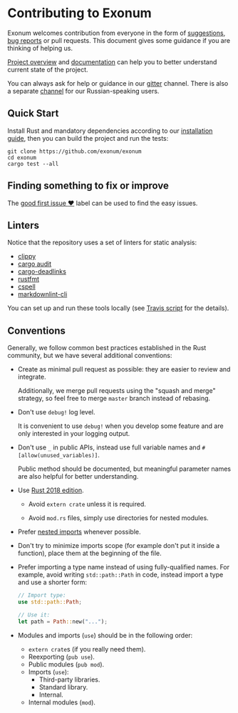 # Contributing to Exonum

Exonum welcomes contribution from everyone in the form of [suggestions], [bug
reports] or pull requests. This document gives some guidance if you are
thinking of helping us.

[Project overview] and [documentation] can help you to better understand current
state of the project.

You can always ask for help or guidance in our [gitter] channel. There is also
a separate [channel][gitter-ru] for our Russian-speaking users.

## Quick Start

Install Rust and mandatory dependencies according to our [installation guide],
then you can build the project and run the tests:

```shell
git clone https://github.com/exonum/exonum
cd exonum
cargo test --all
```

## Finding something to fix or improve

The [good first issue :heart:] label can be used to find the easy issues.

## Linters

Notice that the repository uses a set of linters for static analysis:

- [clippy]
- [cargo audit]
- [cargo-deadlinks]
- [rustfmt]
- [cspell]
- [markdownlint-cli]

You can set up and run these tools locally (see [Travis script] for the details).

## Conventions

Generally, we follow common best practices established in the Rust community,
but we have several additional conventions:

- Create as minimal pull request as possible: they are easier to review and
  integrate.

  Additionally, we merge pull requests using the "squash and merge" strategy, so
  feel free to merge `master` branch instead of rebasing.

- Don't use `debug!` log level.

  It is convenient to use `debug!` when you develop some feature and are only
  interested in your logging output.

- Don't use `_` in public APIs, instead use full variable names and
  `#[allow(unused_variables)]`.

  Public method should be documented, but meaningful parameter names are also
  helpful for better understanding.

- Use [Rust 2018 edition].

  - Avoid `extern crate` unless it is required.

  - Avoid `mod.rs` files, simply use directories for nested modules.

- Prefer [nested imports] whenever possible.

- Don't try to minimize imports scope (for example don't put it inside a
  function), place them at the beginning of the file.

- Prefer importing a type name instead of using fully-qualified names.
  For example, avoid writing `std::path::Path` in code, instead import
  a type and use a shorter form:

  ```rust
  // Import type:
  use std::path::Path;
  
  // Use it:
  let path = Path::new("...");
  ```

- Modules and imports (`use`) should be in the following order:

  - `extern crate`s (if you really need them).
  - Reexporting (`pub use`).
  - Public modules (`pub mod`).
  - Imports (`use`):
    - Third-party libraries.
    - Standard library.
    - Internal.
  - Internal modules (`mod`).

[suggestions]: https://github.com/exonum/exonum/issues/new?template=feature.md
[bug reports]: https://github.com/exonum/exonum/issues/new?template=bug.md
[Project overview]: ARCHITECTURE.md
[documentation]: https://exonum.com/doc/
[gitter]: https://gitter.im/exonum/exonum
[gitter-ru]: https://gitter.im/exonum/ruExonum
[installation guide]: https://exonum.com/doc/get-started/install/
[good first issue :heart:]: https://github.com/exonum/exonum/labels/good%20first%20issue%20%3Aheart%3A
[clippy]: https://github.com/rust-lang-nursery/rust-clippy
[cargo audit]: https://github.com/RustSec/cargo-audit
[cargo-deadlinks]: https://github.com/deadlinks/cargo-deadlinks
[rustfmt]: https://github.com/rust-lang-nursery/rustfmt
[cspell]: https://github.com/Jason3S/cspell
[markdownlint-cli]: https://github.com/igorshubovych/markdownlint-cli
[Travis script]: .travis.yml
[nested imports]: http://rust-lang.github.io/rfcs/2128-use-nested-groups.html
[Rust 2018 edition]: https://rust-lang-nursery.github.io/edition-guide/rust-2018/index.html
